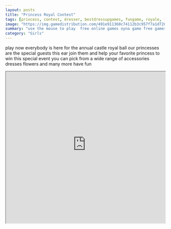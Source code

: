 ```yaml
---
layout: posts
title: "Princess Royal Contest"
tags: [princess, contest, dresser, bestdressupgames, fungame, royale, free, online, games, oyna, game, free, games, play, play, games]
image: "https://img.gamedistribution.com/491e911360c74112b3c957f7a1d72801-512x384.jpeg"
summary: "use the mouse to play  free online games oyna game free games play play games"
category: "Girls"
---
```


play now everybody is here for the annual castle royal ball our princesses are the special guests this ear join them and help your favorite princess to win this special event you can pick from a wide range of accessories dresses flowers and many more have fun

<iframe width="100%" height="480px;" src="https://html5.gamedistribution.com/491e911360c74112b3c957f7a1d72801/"></iframe>